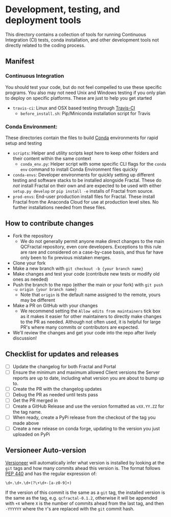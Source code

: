 # Development, testing, and deployment tools

This directory contains a collection of tools for running Continuous Integration (CI) tests, 
conda installation, and other development tools not directly related to the coding process.


## Manifest

### Continuous Integration

You should test your code, but do not feel compelled to use these specific programs. You also may not need Unix and 
Windows testing if you only plan to deploy on specific platforms. These are just to help you get started

* `travis-ci`: Linux and OSX based testing through [Travis-CI](https://about.travis-ci.com/) 
  * `before_install.sh`: Pip/Miniconda installation script for Travis

### Conda Environment:

These directories contain the files to build [Conda](https://conda.io/) environments for rapid setup and testing

* `scripts`: Helper and utility scripts kept here to keep other folders and their content within the same context
  * `conda_env.py`: Helper script with some specific CLI flags for the `conda env` command to install Conda Environment files quickly
* `conda-envs`: Developer environments for quickly setting up different testing and software stacks to be installed 
  alongside Fractal. These do *not* install Fractal on their own and are expected to be used with either `setup.py develop` 
  or `pip install -e` installs of Fractal from source.
* `prod-envs`: End-user production install files for Fractal. These install Fractal from the Anaconda Cloud for use 
  at production level sites. No further installations needed from these files. 


## How to contribute changes
- Fork the repository
  * We do not generally permit anyone make direct changes to the main QCFractal repository, even core developers. 
    Exceptions to this rule are rare and considered on a case-by-case basis, and thus far have only been to fix
    previous mistaken merges. 
- Clone your fork
- Make a new branch with `git checkout -b {your branch name}`
- Make changes and test your code (contribute new tests or modify old ones as needed)
- Push the branch to the repo (either the main or your fork) with `git push -u origin {your branch name}`
  * Note that `origin` is the default name assigned to the remote, yours may be different
- Make a PR on GitHub with your changes
  * We recommend setting the `Allow edits from maintainers` tick box as it makes it easier for other maintainers to 
    directly make changes to the PR as needed. Although not often used, it is helpful for large PR's where many commits 
    or contributors are expected.
- We'll review the changes and get your code into the repo after lively discussion!


## Checklist for updates and releases
- [ ] Update the changelog for both Fractal and Portal
- [ ] Ensure the minimum and maximum allowed Client versions the Server reports are up to date, including 
  what version you are about to bump up to.
- [ ] Create the PR with the changelog updates
- [ ] Debug the PR as needed until tests pass
- [ ] Get the PR merged in
- [ ] Create a GitHub Release and use the version formatted as `vXX.YY.ZZ` for the tag name.
- [ ] When ready, create a PyPi release from the checkout of the tag you made above
- [ ] Create a new release on conda forge, updating to the version you just uploaded on PyPi

## Versioneer Auto-version
[Versioneer](https://github.com/warner/python-versioneer) will automatically infer what version 
is installed by looking at the `git` tags and how many commits ahead this version is. The format follows 
[PEP 440](https://www.python.org/dev/peps/pep-0440/) and has the regular expression of:
```regexp
\d+.\d+.\d+(?\+\d+-[a-z0-9]+)
```
If the version of this commit is the same as a `git` tag, the installed version is the same as the tag, 
e.g. `qcfractal-0.1.2`, otherwise it will be appended with `+X` where `X` is the number of commits 
ahead from the last tag, and then `-YYYYYY` where the `Y`'s are replaced with the `git` commit hash.
